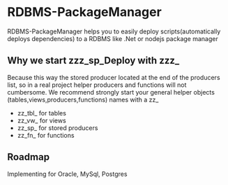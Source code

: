 # RDBMS-PackageManager
RDBMS-PackageManager helps you to easily deploy scripts(automatically deploys dependencies) to a RDBMS like .Net or nodejs package manager 

## Why we start zzz_sp_Deploy with zzz_
Because this way the stored producer located at the end of the producers list, 
so in a real project helper producers and functions will not cumbersome.
We recommend strongly start your general helper objects (tables,views,producers,functions) names with a zz_

- zz_tbl_ for tables
- zz_vw_ for views
- zz_sp_ for stored producers
- zz_fn_ for functions



## Roadmap
Implementing for Oracle, MySql, Postgres